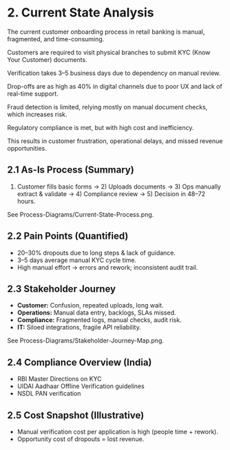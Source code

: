 # 2. Current State Analysis

The current customer onboarding process in retail banking is manual, fragmented, and time-consuming.

Customers are required to visit physical branches to submit KYC (Know Your Customer) documents.

Verification takes 3–5 business days due to dependency on manual review.

Drop-offs are as high as 40% in digital channels due to poor UX and lack of real-time support.

Fraud detection is limited, relying mostly on manual document checks, which increases risk.

Regulatory compliance is met, but with high cost and inefficiency.

This results in customer frustration, operational delays, and missed revenue opportunities.

## 2.1 As-Is Process (Summary)
1) Customer fills basic forms → 2) Uploads documents → 3) Ops manually extract & validate → 4) Compliance review → 5) Decision in 48–72 hours.

See Process-Diagrams/Current-State-Process.png.

## 2.2 Pain Points (Quantified)
- 20–30% dropouts due to long steps & lack of guidance.  
- 3–5 days average manual KYC cycle time.  
- High manual effort → errors and rework; inconsistent audit trail.

## 2.3 Stakeholder Journey
- **Customer:** Confusion, repeated uploads, long wait.  
- **Operations:** Manual data entry, backlogs, SLAs missed.  
- **Compliance:** Fragmented logs, manual checks, audit risk.  
- **IT:** Siloed integrations, fragile API reliability.

See Process-Diagrams/Stakeholder-Journey-Map.png.

## 2.4 Compliance Overview (India)
- RBI Master Directions on KYC  
- UIDAI Aadhaar Offline Verification guidelines  
- NSDL PAN verification

## 2.5 Cost Snapshot (Illustrative)
- Manual verification cost per application is high (people time + rework).  
- Opportunity cost of dropouts = lost revenue.
